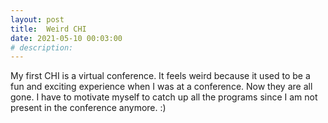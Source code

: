 ```yaml
---
layout: post
title:  Weird CHI
date: 2021-05-10 00:03:00
# description: 
---
```


My first CHI is a virtual conference. It feels weird because it used to be a fun and exciting experience when I was at a conference. Now they are all gone. I have to motivate myself to catch up all the programs since I am not present in the conference anymore. :)
